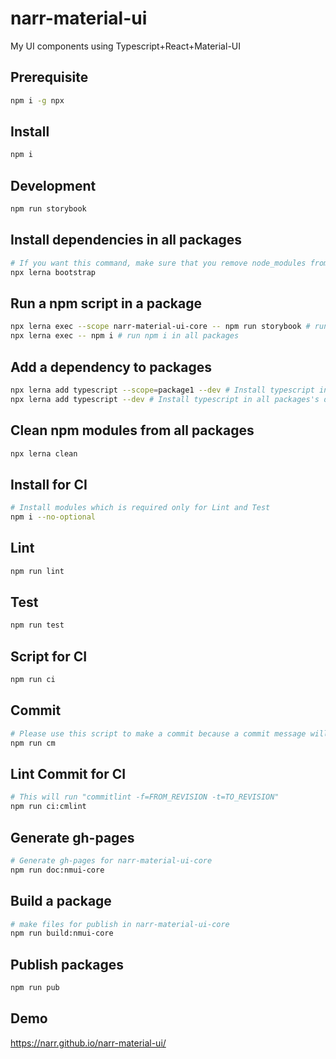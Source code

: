 # narr-material-ui

My UI components using Typescript+React+Material-UI

## Prerequisite

```sh
npm i -g npx
```

## Install

```sh
npm i
```

## Development

```sh
npm run storybook
```

## Install dependencies in all packages

```sh
# If you want this command, make sure that you remove node_modules from root folder first.
npx lerna bootstrap
```

## Run a npm script in a package

```sh
npx lerna exec --scope narr-material-ui-core -- npm run storybook # run storybook in narr-material-ui-core package
npx lerna exec -- npm i # run npm i in all packages
```

## Add a dependency to packages

```sh
npx lerna add typescript --scope=package1 --dev # Install typescript in package1's devDependencies
npx lerna add typescript --dev # Install typescript in all packages's devDependencies
```

## Clean npm modules from all packages

```sh
npx lerna clean
```

## Install for CI

```sh
# Install modules which is required only for Lint and Test
npm i --no-optional
```

## Lint

```sh
npm run lint
```

## Test

```sh
npm run test
```

## Script for CI

```sh
npm run ci
```

## Commit

```sh
# Please use this script to make a commit because a commit message will be linted by commitlint.
npm run cm
```

## Lint Commit for CI

```sh
# This will run "commitlint -f=FROM_REVISION -t=TO_REVISION"
npm run ci:cmlint
```

## Generate gh-pages

```sh
# Generate gh-pages for narr-material-ui-core
npm run doc:nmui-core
```

## Build a package

```sh
# make files for publish in narr-material-ui-core
npm run build:nmui-core
```

## Publish packages

```sh
npm run pub
```

## Demo

https://narr.github.io/narr-material-ui/
